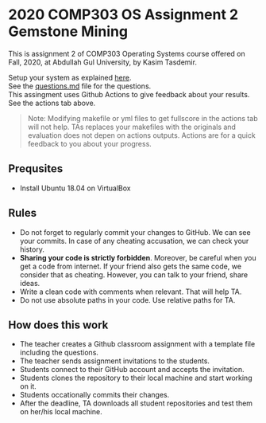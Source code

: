 # 2020 COMP303 OS Assignment 2 Gemstone Mining
This is assignment 2 of COMP303 Operating Systems course offered on Fall, 2020, at Abdullah Gul University, by Kasim Tasdemir.

Setup your system as explained [here](https://docs.google.com/document/d/1D3LnA0_xeYbbjsy9k3VN61rTBnec79oQBX7q2yJjO9A/edit?usp=sharing).  
See the [questions.md](questions.md) file for the questions.  
This assingment uses Github Actions to give feedback about your results. See the actions tab above.
> Note: Modifying makefile or yml files to get fullscore in the actions tab will not help. TAs replaces your makefiles with the originals and evaluation does not depen on actions outputs. Actions are for a quick feedback to you about your progress.

## Prequsites
- Install Ubuntu 18.04 on VirtualBox
## Rules
- Do not forget to regularly commit your changes to GitHub. We can see your commits. In case of any cheating accusation, we can check your history.
- **Sharing your code is strictly forbidden**. Moreover, be careful when you get a code from internet. If your friend also gets the same code, we consider that as cheating. However, you can talk to your friend, share ideas.
- Write a clean code with comments when relevant. That will help TA.
- Do not use absolute paths in your code. Use relative paths for TA.
## How does this work
- The teacher creates a Github classroom assignment with a template file including the questions.
- The teacher sends assignment invitations to the students.
- Students connect to their GitHub account and accepts the invitation.
- Students clones the repository to their local machine and start working on it.
- Students occationally commits their changes.
- After the deadline, TA downloads all student repositories and test them on her/his local machine.
